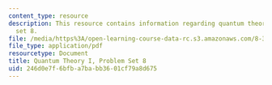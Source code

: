 ```yaml
---
content_type: resource
description: This resource contains information regarding quantum theory I, problem
  set 8.
file: /media/https%3A/open-learning-course-data-rc.s3.amazonaws.com/8-321-quantum-theory-i-fall-2017/246d0e7f6bfba7babb3601cf79a8d675_MIT8_321F17_Pset8.pdf
file_type: application/pdf
resourcetype: Document
title: Quantum Theory I, Problem Set 8
uid: 246d0e7f-6bfb-a7ba-bb36-01cf79a8d675
---
```

